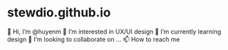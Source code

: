 # stewdio.github.io
👋 Hi, I’m @huyenm
👀 I’m interested in UX/UI design
🌱 I’m currently learning design
💞️ I’m looking to collaborate on ...
📫 How to reach me

